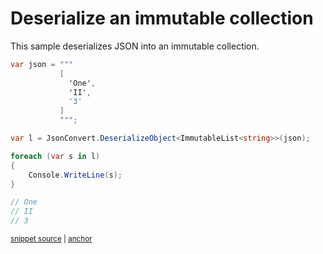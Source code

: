 # Deserialize an immutable collection

This sample deserializes JSON into an immutable collection.

<!-- snippet: DeserializeImmutableCollections -->
<a id='snippet-DeserializeImmutableCollections'></a>
```cs
var json = """
           [
             'One',
             'II',
             '3'
           ]
           """;

var l = JsonConvert.DeserializeObject<ImmutableList<string>>(json);

foreach (var s in l)
{
    Console.WriteLine(s);
}

// One
// II
// 3
```
<sup><a href='/src/ArgonTests/Documentation/Samples/Serializer/DeserializeImmutableCollections.cs#L10-L31' title='Snippet source file'>snippet source</a> | <a href='#snippet-DeserializeImmutableCollections' title='Start of snippet'>anchor</a></sup>
<!-- endSnippet -->
